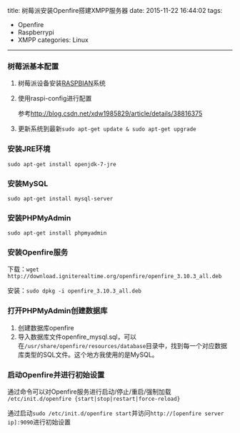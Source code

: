 title: 树莓派安装Openfire搭建XMPP服务器
date: 2015-11-22 16:44:02
tags:
- Openfire
- Raspberrypi
- XMPP
categories: Linux
---
### 树莓派基本配置

1. 树莓派设备安装[RASPBIAN](https://www.raspberrypi.org/downloads/raspbian/)系统  

2. 使用raspi-config进行配置  

   参考<http://blog.csdn.net/xdw1985829/article/details/38816375>

3. 更新系统到最新`sudo apt-get update & sudo apt-get upgrade`

### 安装JRE环境

`sudo apt-get install openjdk-7-jre`

### 安装MySQL

`sudo apt-get install mysql-server`

### 安装PHPMyAdmin

`sudo apt-get install phpmyadmin`

### 安装Openfire服务

下载：`wget http://download.igniterealtime.org/openfire/openfire_3.10.3_all.deb`

安装：`sudo dpkg -i openfire_3.10.3_all.deb`

### 打开PHPMyAdmin创建数据库
1. 创建数据库openfire
2. 导入数据库文件openfire_mysql.sql，可以在`/usr/share/openfire/resources/database`目录中，找到每一个对应数据库类型的SQL文件。这个地方我使用的是MySQL。

### 启动Openfire并进行初始设置

通过命令可以对Openfire服务进行启动/停止/重启/强制加载 `/etc/init.d/openfire {start|stop|restart|force-reload}`   

通过启动`sudo /etc/init.d/openfire start`并访问`http://[openfire server ip]:9090`进行初始设置


